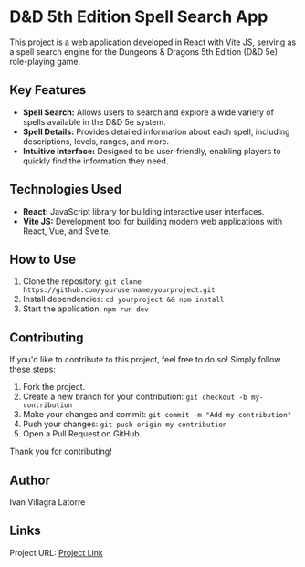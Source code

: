 # D&D 5th Edition Spell Search App

This project is a web application developed in React with Vite JS, serving as a spell search engine for the Dungeons & Dragons 5th Edition (D&D 5e) role-playing game.

## Key Features

- **Spell Search:** Allows users to search and explore a wide variety of spells available in the D&D 5e system.
- **Spell Details:** Provides detailed information about each spell, including descriptions, levels, ranges, and more.
- **Intuitive Interface:** Designed to be user-friendly, enabling players to quickly find the information they need.

## Technologies Used

- **React:** JavaScript library for building interactive user interfaces.
- **Vite JS:** Development tool for building modern web applications with React, Vue, and Svelte.

## How to Use

1. Clone the repository: `git clone https://github.com/yourusername/yourproject.git`
2. Install dependencies: `cd yourproject && npm install`
3. Start the application: `npm run dev`

## Contributing

If you'd like to contribute to this project, feel free to do so! Simply follow these steps:

1. Fork the project.
2. Create a new branch for your contribution: `git checkout -b my-contribution`
3. Make your changes and commit: `git commit -m "Add my contribution"`
4. Push your changes: `git push origin my-contribution`
5. Open a Pull Request on GitHub.

Thank you for contributing!

## Author

Ivan Villagra Latorre

## Links

Project URL: [Project Link](https://spellseekeruv-production.up.railway.app/)
